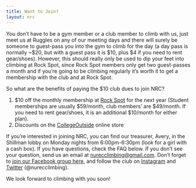 ```yaml
---
title: Want to Join?
layout: nrc
---
```

You don’t have to be a gym member or a club member to climb with us, just meet us at Ruggles on any of our meeting days and there will surely be someone to guest-pass you into the gym to climb for the day (a day pass is normally ~$20, but with a guest pass it is $10, plus $4 if you need to rent gear/shoes). However, this should really only be used to dip your feet into climbing at Rock Spot, since Rock Spot members only get two guest-passes a month and if you’re going to be climbing regularly it’s worth it to get a membership with the club and at Rock Spot.

So what are the benefits of paying the $10 club dues to join NRC?

1. $10 off the monthly membership at [Rock Spot](http://southboston.rockspotclimbing.com/) for the next year (Student memberships are usually $59/month, club members’ are $49/month. If you need to rent gear/shoes, it is an additional $10/month for either plan).
2. Discounts on the [CollegeOutside](https://www.collegeoutside.com/) online store

If you’re interested in joining NRC, you can find our treasurer, Avery, in the Shillman lobby on Monday nights from 6:00pm-6:30pm (look for a girl with a cash box). If you have questions, check the FAQ below. If you don’t see your question, send us an email at nurecclimbing@gmail.com. Don’t forget to [join our Facebook group here](https://www.facebook.com/groups/nurecclimbing/), and follow the club on [Instagram](http://instagram.com/nurecclimbing) and [Twitter](http://twitter.com/nurecclimbing) (@nurecclimbing).

We look forward to climbing with you soon!
